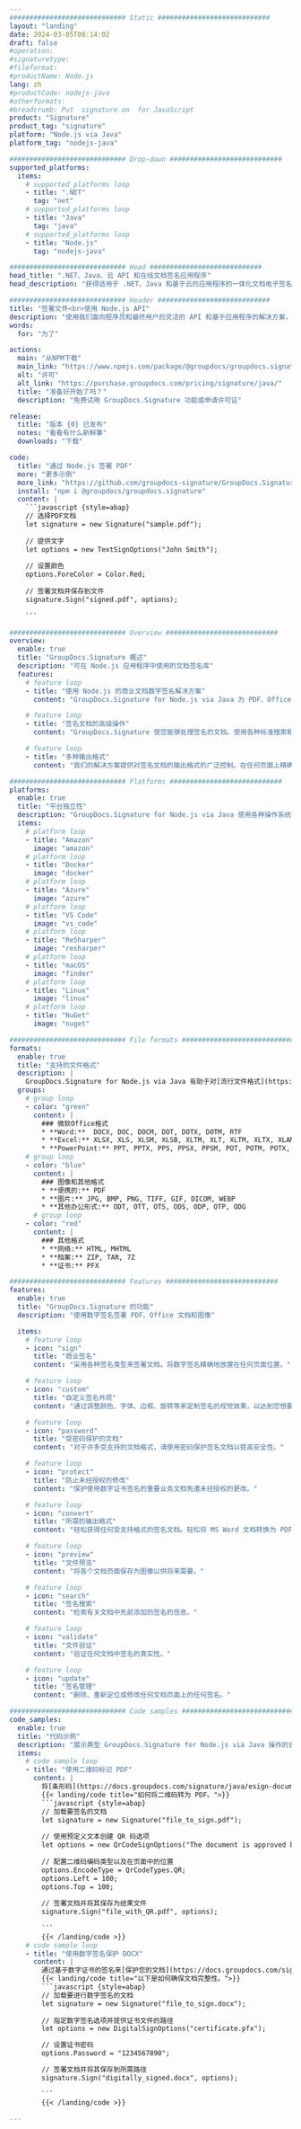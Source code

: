 ```yaml
---
############################# Static ############################
layout: "landing"
date: 2024-03-05T08:14:02
draft: false
#operation: 
#signaturetype: 
#fileformat: 
#productName: Node.js
lang: zh
#productCode: nodejs-java
#otherformats: 
#breadcrumb: Put  signature on  for JavaScript
product: "Signature"
product_tag: "signature"
platform: "Node.js via Java"
platform_tag: "nodejs-java"

############################# Drop-down ############################
supported_platforms:
  items:
    # supported_platforms loop
    - title: ".NET"
      tag: "net"
    # supported_platforms loop
    - title: "Java"
      tag: "java"
    # supported_platforms loop
    - title: "Node.js"
      tag: "nodejs-java"

############################# Head ############################
head_title: ".NET、Java、云 API 和在线文档签名应用程序"
head_description: "获得适用于 .NET、Java 和基于云的应用程序的一体化文档电子签名解决方案。使用简单的拖放功能在线签署常见文档格式"

############################# Header ############################
title: "签署文件<br>使用 Node.js API"
description: "使用我们面向程序员和最终用户的灵活的 API 和基于应用程序的解决方案，在任何平台上签署数字文档和图像。"
words:
  for: "为了"

actions:
  main: "从NPM下载"
  main_link: "https://www.npmjs.com/package/@groupdocs/groupdocs.signature/"
  alt: "许可"
  alt_link: "https://purchase.groupdocs.com/pricing/signature/java/"
  title: "准备好开始了吗？"
  description: "免费试用 GroupDocs.Signature 功能或申请许可证"

release:
  title: "版本 {0} 已发布"
  notes: "看看有什么新鲜事"
  downloads: "下载"

code:
  title: "通过 Node.js 签署 PDF"
  more: "更多示例"
  more_link: "https://github.com/groupdocs-signature/GroupDocs.Signature-for-Node.js-via-Java/"
  install: "npm i @groupdocs/groupdocs.signature"
  content: |
    ```javascript {style=abap}   
    // 选择PDF文档
    let signature = new Signature("sample.pdf");
    
    // 提供文字
    let options = new TextSignOptions("John Smith");
    
    // 设置颜色
    options.ForeColor = Color.Red;
    
    // 签署文档并保存到文件
    signature.Sign("signed.pdf", options);
    
    ```

############################# Overview ############################
overview:
  enable: true
  title: "GroupDocs.Signature 概述"
  description: "可在 Node.js 应用程序中使用的文档签名库"
  features:
    # feature loop
    - title: "使用 Node.js 的商业文档数字签名解决方案"
      content: "GroupDocs.Signature for Node.js via Java 为 PDF、Office 文档和图像提供了一整套数字签名选项。文本、条形码、图像、数字证书和元数据均可用。简化的文档处理确保效率。"

    # feature loop
    - title: "签名文档的高级操作"
      content: "GroupDocs.Signature 使您能够处理签名的文档。使用各种标准搜索和验证签名。此外，提取详细的文档信息或生成页面的预览图像。"

    # feature loop
    - title: "多种输出格式"
      content: "我们的解决方案提供对签名文档的输出格式的广泛控制。在任何页面上精确定位签名并自定义其外观。以多种受支持的格式保存签名文档，并可选择使用密码保护它们。"

############################# Platforms ############################
platforms:
  enable: true
  title: "平台独立性"
  description: "GroupDocs.Signature for Node.js via Java 使用各种操作系统执行文档处理"
  items:
    # platform loop
    - title: "Amazon"
      image: "amazon"
    # platform loop
    - title: "Docker"
      image: "docker"
    # platform loop
    - title: "Azure"
      image: "azure"
    # platform loop
    - title: "VS Code"
      image: "vs_code"
    # platform loop
    - title: "ReSharper"
      image: "resharper"
    # platform loop
    - title: "macOS"
      image: "finder"
    # platform loop
    - title: "Linux"
      image: "linux"
    # platform loop
    - title: "NuGet"
      image: "nuget"

############################# File formats ############################
formats:
  enable: true
  title: "支持的文件格式"
  description: |
    GroupDocs.Signature for Node.js via Java 有助于对[流行文件格式](https://docs.groupdocs.com/signature/java/supported-document-formats/) 进行操作。
  groups:
    # group loop
    - color: "green"
      content: |
        ### 微软Office格式
        * **Word:**  DOCX, DOC, DOCM, DOT, DOTX, DOTM, RTF
        * **Excel:** XLSX, XLS, XLSM, XLSB, XLTM, XLT, XLTM, XLTX, XLAM, SXC, SpreadsheetML
        * **PowerPoint:** PPT, PPTX, PPS, PPSX, PPSM, POT, POTM, POTX, PPTM
    # group loop
    - color: "blue"
      content: |
        ### 图像和其他格式
        * **便携的:** PDF
        * **图片:** JPG, BMP, PNG, TIFF, GIF, DICOM, WEBP
        * **其他办公形式:** ODT, OTT, OTS, ODS, ODP, OTP, ODG
      # group loop
    - color: "red"
      content: |
        ### 其他格式
        * **网络:** HTML, MHTML
        * **档案:** ZIP, TAR, 7Z
        * **证书:** PFX

############################# Features ############################
features:
  enable: true
  title: "GroupDocs.Signature 的功能"
  description: "使用数字签名签署 PDF、Office 文档和图像"

  items:
    # feature loop
    - icon: "sign"
      title: "商业签名"
      content: "采用各种签名类型来签署文档。将数字签名精确地放置在任何页面位置。"

    # feature loop
    - icon: "custom"
      title: "自定义签名外观"
      content: "通过调整颜色、字体、边框、旋转等来定制签名的视觉效果，以达到您想要的结果。"

    # feature loop
    - icon: "password"
      title: "受密码保护的文档"
      content: "对于许多受支持的文档格式，请使用密码保护签名文档以提高安全性。"

    # feature loop
    - icon: "protect"
      title: "防止未经授权的修改"
      content: "保护使用数字证书签名的重要业务文档免遭未经授权的更改。"

    # feature loop
    - icon: "convert"
      title: "所需的输出格式"
      content: "轻松获得任何受支持格式的签名文档。轻松将 MS Word 文档转换为 PDF 格式。"

    # feature loop
    - icon: "preview"
      title: "文件预览"
      content: "将各个文档页面保存为图像以供将来需要。"

    # feature loop
    - icon: "search"
      title: "签名搜索"
      content: "检索有关文档中先前添加的签名的信息。"

    # feature loop
    - icon: "validate"
      title: "文件验证"
      content: "验证任何文档中签名的真实性。"

    # feature loop
    - icon: "update"
      title: "签名管理"
      content: "删除、重新定位或修改任何文档页面上的任何签名。"

############################# Code samples ############################
code_samples:
  enable: true
  title: "代码示例"
  description: "展示典型 GroupDocs.Signature for Node.js via Java 操作的说明性示例"
  items:
    # code sample loop
    - title: "使用二维码标记 PDF"
      content: |
        将[条形码](https://docs.groupdocs.com/signature/java/esign-document-with-qr-code-signature/)合并到特定的PDF文档页面可以简化业务流程。 本节提供使用 GroupDocs.Signature for Node.js via Java 添加 QR 码的示例。
        {{< landing/code title="如何将二维码转为 PDF。">}}
        ```javascript {style=abap}
        // 加载要签名的文档
        let signature = new Signature("file_to_sign.pdf");
        
        // 使用预定义文本创建 QR 码选项
        let options = new QrCodeSignOptions("The document is approved by John Smith");
        
        // 配置二维码编码类型以及在页面中的位置
        options.EncodeType = QrCodeTypes.QR;
        options.Left = 100;
        options.Top = 100;
            
        // 签署文档并将其保存为结果文件
        signature.Sign("file_with_QR.pdf", options);
        
        ```
        {{< /landing/code >}}
    # code sample loop
    - title: "使用数字签名保护 DOCX"
      content: |
        通过基于数字证书的签名来[保护您的文档](https://docs.groupdocs.com/signature/java/esign-document-with-digital-signature/)。 数字签名可保护您的业务文档免遭内容更改。
        {{< landing/code title="以下是如何确保文档完整性。">}}
        ```javascript {style=abap}   
        // 加载要进行数字签名的文档
        let signature = new Signature("file_to_sign.docx");
        
        // 指定数字签名选项并提供证书文件的路径
        let options = new DigitalSignOptions("certificate.pfx");

        // 设置证书密码
        options.Password = "1234567890";

        // 签署文档并将其保存到所需路径
        signature.Sign("digitally_signed.docx", options);

        ```
        {{< /landing/code >}}

---
```

